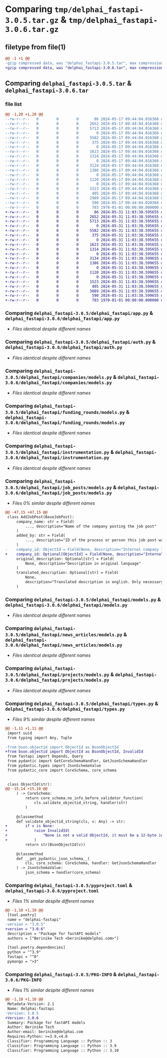 # Comparing `tmp/delphai_fastapi-3.0.5.tar.gz` & `tmp/delphai_fastapi-3.0.6.tar.gz`

## filetype from file(1)

```diff
@@ -1 +1 @@
-gzip compressed data, was "delphai_fastapi-3.0.5.tar", max compression
+gzip compressed data, was "delphai_fastapi-3.0.6.tar", max compression
```

## Comparing `delphai_fastapi-3.0.5.tar` & `delphai_fastapi-3.0.6.tar`

### file list

```diff
@@ -1,20 +1,20 @@
--rw-r--r--   0        0        0       86 2024-05-17 09:44:04.016368 delphai_fastapi-3.0.5/delphai_fastapi/__init__.py
--rw-r--r--   0        0        0     2652 2024-05-17 09:44:04.016368 delphai_fastapi-3.0.5/delphai_fastapi/app.py
--rw-r--r--   0        0        0     5713 2024-05-17 09:44:04.016368 delphai_fastapi-3.0.5/delphai_fastapi/auth.py
--rw-r--r--   0        0        0        0 2024-05-17 09:44:04.016368 delphai_fastapi-3.0.5/delphai_fastapi/companies/__init__.py
--rw-r--r--   0        0        0     5582 2024-05-17 09:44:04.016368 delphai_fastapi-3.0.5/delphai_fastapi/companies/models.py
--rw-r--r--   0        0        0      375 2024-05-17 09:44:04.016368 delphai_fastapi-3.0.5/delphai_fastapi/decorators.py
--rw-r--r--   0        0        0        0 2024-05-17 09:44:04.016368 delphai_fastapi-3.0.5/delphai_fastapi/funding_rounds/__init__.py
--rw-r--r--   0        0        0     1623 2024-05-17 09:44:04.016368 delphai_fastapi-3.0.5/delphai_fastapi/funding_rounds/models.py
--rw-r--r--   0        0        0     1314 2024-05-17 09:44:04.016368 delphai_fastapi-3.0.5/delphai_fastapi/instrumentation.py
--rw-r--r--   0        0        0        0 2024-05-17 09:44:04.016368 delphai_fastapi-3.0.5/delphai_fastapi/job_posts/__init__.py
--rw-r--r--   0        0        0     3124 2024-05-17 09:44:04.016368 delphai_fastapi-3.0.5/delphai_fastapi/job_posts/models.py
--rw-r--r--   0        0        0     1386 2024-05-17 09:44:04.016368 delphai_fastapi-3.0.5/delphai_fastapi/models.py
--rw-r--r--   0        0        0        0 2024-05-17 09:44:04.016368 delphai_fastapi-3.0.5/delphai_fastapi/news_articles/__init__.py
--rw-r--r--   0        0        0     1120 2024-05-17 09:44:04.016368 delphai_fastapi-3.0.5/delphai_fastapi/news_articles/models.py
--rw-r--r--   0        0        0        0 2024-05-17 09:44:04.016368 delphai_fastapi-3.0.5/delphai_fastapi/projects/__init__.py
--rw-r--r--   0        0        0     1523 2024-05-17 09:44:04.016368 delphai_fastapi-3.0.5/delphai_fastapi/projects/models.py
--rw-r--r--   0        0        0      405 2024-05-17 09:44:04.016368 delphai_fastapi-3.0.5/delphai_fastapi/server.py
--rw-r--r--   0        0        0     2909 2024-05-17 09:44:04.016368 delphai_fastapi-3.0.5/delphai_fastapi/types.py
--rw-r--r--   0        0        0      590 2024-05-17 09:44:04.020368 delphai_fastapi-3.0.5/pyproject.toml
--rw-r--r--   0        0        0      703 1970-01-01 00:00:00.000000 delphai_fastapi-3.0.5/PKG-INFO
+-rw-r--r--   0        0        0       86 2024-05-31 11:03:38.595655 delphai_fastapi-3.0.6/delphai_fastapi/__init__.py
+-rw-r--r--   0        0        0     2652 2024-05-31 11:03:38.595655 delphai_fastapi-3.0.6/delphai_fastapi/app.py
+-rw-r--r--   0        0        0     5713 2024-05-31 11:03:38.595655 delphai_fastapi-3.0.6/delphai_fastapi/auth.py
+-rw-r--r--   0        0        0        0 2024-05-31 11:03:38.595655 delphai_fastapi-3.0.6/delphai_fastapi/companies/__init__.py
+-rw-r--r--   0        0        0     5582 2024-05-31 11:03:38.595655 delphai_fastapi-3.0.6/delphai_fastapi/companies/models.py
+-rw-r--r--   0        0        0      375 2024-05-31 11:03:38.595655 delphai_fastapi-3.0.6/delphai_fastapi/decorators.py
+-rw-r--r--   0        0        0        0 2024-05-31 11:03:38.595655 delphai_fastapi-3.0.6/delphai_fastapi/funding_rounds/__init__.py
+-rw-r--r--   0        0        0     1623 2024-05-31 11:03:38.595655 delphai_fastapi-3.0.6/delphai_fastapi/funding_rounds/models.py
+-rw-r--r--   0        0        0     1314 2024-05-31 11:03:38.595655 delphai_fastapi-3.0.6/delphai_fastapi/instrumentation.py
+-rw-r--r--   0        0        0        0 2024-05-31 11:03:38.595655 delphai_fastapi-3.0.6/delphai_fastapi/job_posts/__init__.py
+-rw-r--r--   0        0        0     3134 2024-05-31 11:03:38.599655 delphai_fastapi-3.0.6/delphai_fastapi/job_posts/models.py
+-rw-r--r--   0        0        0     1386 2024-05-31 11:03:38.599655 delphai_fastapi-3.0.6/delphai_fastapi/models.py
+-rw-r--r--   0        0        0        0 2024-05-31 11:03:38.599655 delphai_fastapi-3.0.6/delphai_fastapi/news_articles/__init__.py
+-rw-r--r--   0        0        0     1120 2024-05-31 11:03:38.599655 delphai_fastapi-3.0.6/delphai_fastapi/news_articles/models.py
+-rw-r--r--   0        0        0        0 2024-05-31 11:03:38.599655 delphai_fastapi-3.0.6/delphai_fastapi/projects/__init__.py
+-rw-r--r--   0        0        0     1523 2024-05-31 11:03:38.599655 delphai_fastapi-3.0.6/delphai_fastapi/projects/models.py
+-rw-r--r--   0        0        0      405 2024-05-31 11:03:38.599655 delphai_fastapi-3.0.6/delphai_fastapi/server.py
+-rw-r--r--   0        0        0     3089 2024-05-31 11:03:38.599655 delphai_fastapi-3.0.6/delphai_fastapi/types.py
+-rw-r--r--   0        0        0      590 2024-05-31 11:03:38.599655 delphai_fastapi-3.0.6/pyproject.toml
+-rw-r--r--   0        0        0      703 1970-01-01 00:00:00.000000 delphai_fastapi-3.0.6/PKG-INFO
```

### Comparing `delphai_fastapi-3.0.5/delphai_fastapi/app.py` & `delphai_fastapi-3.0.6/delphai_fastapi/app.py`

 * *Files identical despite different names*

### Comparing `delphai_fastapi-3.0.5/delphai_fastapi/auth.py` & `delphai_fastapi-3.0.6/delphai_fastapi/auth.py`

 * *Files identical despite different names*

### Comparing `delphai_fastapi-3.0.5/delphai_fastapi/companies/models.py` & `delphai_fastapi-3.0.6/delphai_fastapi/companies/models.py`

 * *Files identical despite different names*

### Comparing `delphai_fastapi-3.0.5/delphai_fastapi/funding_rounds/models.py` & `delphai_fastapi-3.0.6/delphai_fastapi/funding_rounds/models.py`

 * *Files identical despite different names*

### Comparing `delphai_fastapi-3.0.5/delphai_fastapi/instrumentation.py` & `delphai_fastapi-3.0.6/delphai_fastapi/instrumentation.py`

 * *Files identical despite different names*

### Comparing `delphai_fastapi-3.0.5/delphai_fastapi/job_posts/models.py` & `delphai_fastapi-3.0.6/delphai_fastapi/job_posts/models.py`

 * *Files 0% similar despite different names*

```diff
@@ -47,15 +47,15 @@
 class AddJobPost(BaseJobPost):
     company_name: str = Field(
         ..., description="Name of the company posting the job post"
     )
     added_by: str = Field(
         ..., description="ID of the process or person this job post was added by"
     )
-    company_id: ObjectId = Field(None, description="Internal company ID")
+    company_id: Optional[ObjectId] = Field(None, description="Internal company ID")
     original_description: Optional[str] = Field(
         None, description="Description in original language"
     )
     translated_description: Optional[str] = Field(
         None,
         description="Translated description in english. Only necessary if original language is not english",
     )
```

### Comparing `delphai_fastapi-3.0.5/delphai_fastapi/models.py` & `delphai_fastapi-3.0.6/delphai_fastapi/models.py`

 * *Files identical despite different names*

### Comparing `delphai_fastapi-3.0.5/delphai_fastapi/news_articles/models.py` & `delphai_fastapi-3.0.6/delphai_fastapi/news_articles/models.py`

 * *Files identical despite different names*

### Comparing `delphai_fastapi-3.0.5/delphai_fastapi/projects/models.py` & `delphai_fastapi-3.0.6/delphai_fastapi/projects/models.py`

 * *Files identical despite different names*

### Comparing `delphai_fastapi-3.0.5/delphai_fastapi/types.py` & `delphai_fastapi-3.0.6/delphai_fastapi/types.py`

 * *Files 9% similar despite different names*

```diff
@@ -1,11 +1,11 @@
 import uuid
 from typing import Any, Tuple
 
-from bson.objectid import ObjectId as BsonObjectId
+from bson.objectid import ObjectId as BsonObjectId, InvalidId
 from fastapi import Depends, Query
 from pydantic import GetCoreSchemaHandler, GetJsonSchemaHandler
 from pydantic.types import JsonSchemaValue
 from pydantic_core import CoreSchema, core_schema
 
 
 class ObjectId(str):
@@ -15,14 +15,18 @@
     ) -> CoreSchema:
         return core_schema.no_info_before_validator_function(
             cls.validate_objectid_string, handler(str)
         )
 
     @classmethod
     def validate_objectid_string(cls, v: Any) -> str:
+        if v is None:
+            raise InvalidId(
+                "None is not a valid ObjectId, it must be a 12-byte input or a 24-character hex string"
+            )
         return str(BsonObjectId(v))
 
     @classmethod
     def __get_pydantic_json_schema__(
         cls, core_schema: CoreSchema, handler: GetJsonSchemaHandler
     ) -> JsonSchemaValue:
         json_schema = handler(core_schema)
```

### Comparing `delphai_fastapi-3.0.5/pyproject.toml` & `delphai_fastapi-3.0.6/pyproject.toml`

 * *Files 1% similar despite different names*

```diff
@@ -1,10 +1,10 @@
 [tool.poetry]
 name = "delphai-fastapi"
-version = "3.0.5"
+version = "3.0.6"
 description = "Package for fastAPI models"
 authors = ["Berinike Tech <berinike@delphai.com>"]
 
 [tool.poetry.dependencies]
 python = "^3.9"
 fastapi = "^0"
 pymongo = ">3"
```

### Comparing `delphai_fastapi-3.0.5/PKG-INFO` & `delphai_fastapi-3.0.6/PKG-INFO`

 * *Files 1% similar despite different names*

```diff
@@ -1,10 +1,10 @@
 Metadata-Version: 2.1
 Name: delphai-fastapi
-Version: 3.0.5
+Version: 3.0.6
 Summary: Package for fastAPI models
 Author: Berinike Tech
 Author-email: berinike@delphai.com
 Requires-Python: >=3.9,<4.0
 Classifier: Programming Language :: Python :: 3
 Classifier: Programming Language :: Python :: 3.9
 Classifier: Programming Language :: Python :: 3.10
```

